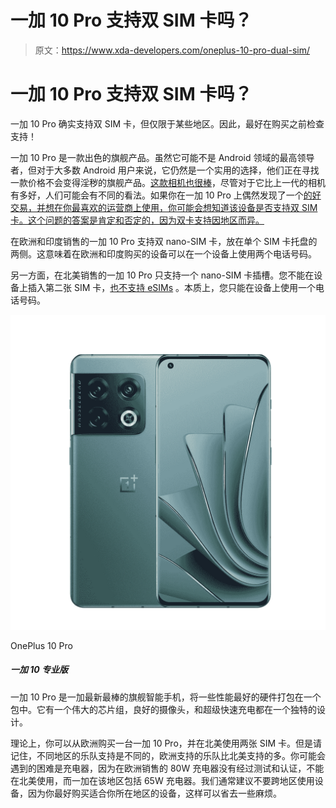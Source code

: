 # 一加 10 Pro 支持双 SIM 卡吗？

> 原文：<https://www.xda-developers.com/oneplus-10-pro-dual-sim/>

# 一加 10 Pro 支持双 SIM 卡吗？

一加 10 Pro 确实支持双 SIM 卡，但仅限于某些地区。因此，最好在购买之前检查支持！

一加 10 Pro 是一款出色的旗舰产品。虽然它可能不是 Android 领域的最高领导者，但对于大多数 Android 用户来说，它仍然是一个实用的选择，他们正在寻找一款价格不会变得淫秽的旗舰产品。[这款相机也很棒](https://www.xda-developers.com/oneplus-10-pro-camera-review/)，尽管对于它比上一代的相机有多好，人们可能会有不同的看法。如果你在一加 10 Pro 上偶然发现了一个[的好交易，并想在你最喜欢的运营商上使用，你可能会想知道该设备是否支持双 SIM 卡。这个问题的答案是肯定和否定的，因为双卡支持因地区而异。](https://www.xda-developers.com/best-oneplus-10-pro-deals/)

在欧洲和印度销售的一加 10 Pro 支持双 nano-SIM 卡，放在单个 SIM 卡托盘的两侧。这意味着在欧洲和印度购买的设备可以在一个设备上使用两个电话号码。

另一方面，在北美销售的一加 10 Pro 只支持一个 nano-SIM 卡插槽。您不能在设备上插入第二张 SIM 卡，[也不支持 eSIMs](https://www.xda-developers.com/oneplus-10-pro-esim/) 。本质上，您只能在设备上使用一个电话号码。

 <picture>![The OnePlus Store is offering loyalty discounts and accepting RedCoins. If you buy the higher storage variant, you can also get a pair of OnePlus Buds Pro and an official case with every purchase](img/bd95b413582ce4d9ecab5aa8d083a1a3.png)</picture> 

OnePlus 10 Pro

##### 一加 10 专业版

一加 10 Pro 是一加最新最棒的旗舰智能手机，将一些性能最好的硬件打包在一个包中。它有一个伟大的芯片组，良好的摄像头，和超级快速充电都在一个独特的设计。

理论上，你可以从欧洲购买一台一加 10 Pro，并在北美使用两张 SIM 卡。但是请记住，不同地区的乐队支持是不同的，欧洲支持的乐队比北美支持的多。你可能会遇到的困难是充电器，因为在欧洲销售的 80W 充电器没有经过测试和认证，不能在北美使用，而一加在该地区包括 65W 充电器。我们通常建议不要跨地区使用设备，因为你最好购买适合你所在地区的设备，这样可以省去一些麻烦。